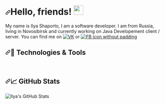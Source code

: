 <h1><a id="user-content-hello-folks-" class="anchor" aria-hidden="true" href="#hello-folks-"><svg class="octicon octicon-link" viewBox="0 0 16 16" version="1.1" width="16" height="16" aria-hidden="true"><path fill-rule="evenodd" d="M7.775 3.275a.75.75 0 001.06 1.06l1.25-1.25a2 2 0 112.83 2.83l-2.5 2.5a2 2 0 01-2.83 0 .75.75 0 00-1.06 1.06 3.5 3.5 0 004.95 0l2.5-2.5a3.5 3.5 0 00-4.95-4.95l-1.25 1.25zm-4.69 9.64a2 2 0 010-2.83l2.5-2.5a2 2 0 012.83 0 .75.75 0 001.06-1.06 3.5 3.5 0 00-4.95 0l-2.5 2.5a3.5 3.5 0 004.95 4.95l1.25-1.25a.75.75 0 00-1.06-1.06l-1.25 1.25a2 2 0 01-2.83 0z"></path></svg></a>Hello, friends! <a target="_blank" rel="noopener noreferrer" href="https://raw.githubusercontent.com/MartinHeinz/MartinHeinz/master/wave.gif"><img src="https://raw.githubusercontent.com/MartinHeinz/MartinHeinz/master/wave.gif" width="30px" style="max-width: 100%;"></a></h1>
<p> My name is Ilya Shaporto, I am a software developer. I am from Russia, living in Novosibirsk and currently working on Java Developement client / server. You can find me on <a href="https://vk.com/ilya_shaporto" rel="nofollow"><img src="https://icons8.com/iconizer/files/simple_social_bookmarking/thumb/32/vkontakte.png" alt="VK" title="VK icon without padding" data-canonical-src="https://icons8.com/iconizer/files/simple_social_bookmarking/thumb/32/vkontakte.png" style="max-width: 100%;"></a>
  or
   <a href="https://www.facebook.com/ilya.shaporto/" rel="nofollow"><img src="https://allhere.net/wp-content/uploads/2017/11/fb.png" title="FB icon without padding" data-canonical-src="https://allhere.net/wp-content/uploads/2017/11/fb.png" style="max-width: 100%;"></a>
</p>

<h2><a id="user-content--technologies--tools" class="anchor" aria-hidden="true" href="#-technologies--tools"><svg class="octicon octicon-link" viewBox="0 0 16 16" version="1.1" width="16" height="16" aria-hidden="true"><path fill-rule="evenodd" d="M7.775 3.275a.75.75 0 001.06 1.06l1.25-1.25a2 2 0 112.83 2.83l-2.5 2.5a2 2 0 01-2.83 0 .75.75 0 00-1.06 1.06 3.5 3.5 0 004.95 0l2.5-2.5a3.5 3.5 0 00-4.95-4.95l-1.25 1.25zm-4.69 9.64a2 2 0 010-2.83l2.5-2.5a2 2 0 012.83 0 .75.75 0 001.06-1.06 3.5 3.5 0 00-4.95 0l-2.5 2.5a3.5 3.5 0 004.95 4.95l1.25-1.25a.75.75 0 00-1.06-1.06l-1.25 1.25a2 2 0 01-2.83 0z"></path></svg></a><g-emoji class="g-emoji" alias="wrench" fallback-src="https://github.githubassets.com/images/icons/emoji/unicode/1f527.png">🔧</g-emoji> Technologies &amp; Tools</h2>

<img src="https://camo.githubusercontent.com/9caa504cd50e2c26303ccab0480b5554c0ff8b3219f923db6c720b85ad723438/68747470733a2f2f696d672e736869656c64732e696f2f62616467652f436f64652d4a6176612d696e666f726d6174696f6e616c3f7374796c653d666c6174266c6f676f3d6a617661266c6f676f436f6c6f723d776869746526636f6c6f723d326262633861" alt="" data-canonical-src="https://img.shields.io/badge/Code-Java-informational?style=flat&amp;logo=java&amp;logoColor=white&amp;color=2bbc8a" style="max-width: 100%;">  <img src="https://camo.githubusercontent.com/ae6f77c92f3e3cf34882bf16450b959abc1cb7b370164fbd31b8ccb37bd931e2/68747470733a2f2f696d672e736869656c64732e696f2f62616467652f436f64652d537072696e672d696e666f726d6174696f6e616c3f7374796c653d666c6174266c6f676f3d737072696e67266c6f676f436f6c6f723d776869746526636f6c6f723d326262633861" alt="" data-canonical-src="https://img.shields.io/badge/Code-Spring-informational?style=flat&amp;logo=spring&amp;logoColor=white&amp;color=2bbc8a" style="max-width: 100%;"> <img src="https://camo.githubusercontent.com/81c18354bd78cfe1a5ed19b6a835bec77a883c731146b4b1d8546f7ec959e11f/68747470733a2f2f696d672e736869656c64732e696f2f62616467652f436f64652d537072696e67426f6f742d696e666f726d6174696f6e616c3f7374796c653d666c6174266c6f676f3d737072696e672d626f6f74266c6f676f436f6c6f723d776869746526636f6c6f723d326262633861" alt="" data-canonical-src="https://img.shields.io/badge/Code-SpringBoot-informational?style=flat&amp;logo=spring-boot&amp;logoColor=white&amp;color=2bbc8a" style="max-width: 100%;"> <img src="https://camo.githubusercontent.com/81c18354bd78cfe1a5ed19b6a835bec77a883c731146b4b1d8546f7ec959e11f/68747470733a2f2f696d672e736869656c64732e696f2f62616467652f436f64652d537072696e67426f6f742d696e666f726d6174696f6e616c3f7374796c653d666c6174266c6f676f3d737072696e672d626f6f74266c6f676f436f6c6f723d776869746526636f6c6f723d326262633861" alt="" data-canonical-src="https://img.shields.io/badge/Code-SpringBoot-informational?style=flat&amp;logo=spring-boot&amp;logoColor=white&amp;color=2bbc8a" style="max-width: 100%;"> <img src="https://camo.githubusercontent.com/ff2992e2c63323cdd7b20d84ee4da4732caa10355819330df26dce3243bf6010/68747470733a2f2f696d672e736869656c64732e696f2f62616467652f546f6f6c732d48696265726e6174652d696e666f726d6174696f6e616c3f7374796c653d666c6174266c6f676f3d68696265726e617465266c6f676f436f6c6f723d776869746526636f6c6f723d326262633861" alt="" data-canonical-src="https://img.shields.io/badge/Tools-Hibernate-informational?style=flat&amp;logo=hibernate&amp;logoColor=white&amp;color=2bbc8a" style="max-width: 100%;"> <img src="https://camo.githubusercontent.com/e130c025860712f70cada8e68b44fb86fae4c96cd377f451c575bbbab8a678e2/68747470733a2f2f696d672e736869656c64732e696f2f62616467652f546f6f6c732d4d7953514c2d696e666f726d6174696f6e616c3f7374796c653d666c6174266c6f676f3d6d7973716c266c6f676f436f6c6f723d776869746526636f6c6f723d326262633861" alt="" data-canonical-src="https://img.shields.io/badge/Tools-MySQL-informational?style=flat&amp;logo=mysql&amp;logoColor=white&amp;color=2bbc8a" style="max-width: 100%;"> <img src="https://camo.githubusercontent.com/d4047bcb06609e7f927d6410c3d7f2bf036fdf607bbcf2d3137fff1cbba6f43a/68747470733a2f2f696d672e736869656c64732e696f2f62616467652f546f6f6c732d506f737467726553514c2d696e666f726d6174696f6e616c3f7374796c653d666c6174266c6f676f3d706f737467726573716c266c6f676f436f6c6f723d776869746526636f6c6f723d326262633861" alt="" data-canonical-src="https://img.shields.io/badge/Tools-PostgreSQL-informational?style=flat&amp;logo=postgresql&amp;logoColor=white&amp;color=2bbc8a" style="max-width: 100%;"> <img src="https://camo.githubusercontent.com/2cf4bff51ce41f2d94f2546dedba012d03450cd824bf3be4d78d989a80953680/68747470733a2f2f696d672e736869656c64732e696f2f62616467652f456469746f722d496e74656c6c694a5f494445412d696e666f726d6174696f6e616c3f7374796c653d666c6174266c6f676f3d696e74656c6c696a2d69646561266c6f676f436f6c6f723d776869746526636f6c6f723d326262633861" alt="" data-canonical-src="https://img.shields.io/badge/Editor-IntelliJ_IDEA-informational?style=flat&amp;logo=intellij-idea&amp;logoColor=white&amp;color=2bbc8a" style="max-width: 100%;"> <img src="https://camo.githubusercontent.com/4ce29e44d75e2bf34a5fa05570864192e7571c7676071f31ac7cf2d4602af5bb/68747470733a2f2f696d672e736869656c64732e696f2f62616467652f546f6f6c732d4d6176656e2d696e666f726d6174696f6e616c3f7374796c653d666c6174266c6f676f3d4170616368654d6176656e266c6f676f436f6c6f723d776869746526636f6c6f723d326262633861" alt="" data-canonical-src="https://img.shields.io/badge/Tools-Maven-informational?style=flat&amp;logo=ApacheMaven&amp;logoColor=white&amp;color=2bbc8a" style="max-width: 100%;"> <img src="https://camo.githubusercontent.com/cb259d787806cece01355619c9a40650d55923fdb4885ffe23f11287078aa886/68747470733a2f2f696d672e736869656c64732e696f2f62616467652f436f64652d48544d4c2d696e666f726d6174696f6e616c3f7374796c653d666c6174266c6f676f3d68746d6c35266c6f676f436f6c6f723d776869746526636f6c6f723d326262633861" alt="" data-canonical-src="https://img.shields.io/badge/Code-HTML-informational?style=flat&amp;logo=html5&amp;logoColor=white&amp;color=2bbc8a" style="max-width: 100%;"> <img src="https://camo.githubusercontent.com/a5204ef1ca15d910b643eb9821351621c56e20eff7f7716b69105b2b38a434c5/68747470733a2f2f696d672e736869656c64732e696f2f62616467652f436f64652d4353532d696e666f726d6174696f6e616c3f7374796c653d666c6174266c6f676f3d63737333266c6f676f436f6c6f723d776869746526636f6c6f723d326262633861" alt="" data-canonical-src="https://img.shields.io/badge/Code-CSS-informational?style=flat&amp;logo=css3&amp;logoColor=white&amp;color=2bbc8a" style="max-width: 100%;"> <img src="https://camo.githubusercontent.com/79c9cf648fd98ffe40cd8eda39d5540b60f27d98e8b789268da8c5dee558769b/68747470733a2f2f696d672e736869656c64732e696f2f62616467652f436f64652d426f6f7453747261702d696e666f726d6174696f6e616c3f7374796c653d666c6174266c6f676f3d626f6f747374726170266c6f676f436f6c6f723d776869746526636f6c6f723d326262633861" alt="" data-canonical-src="https://img.shields.io/badge/Code-BootStrap-informational?style=flat&amp;logo=bootstrap&amp;logoColor=white&amp;color=2bbc8a" style="max-width: 100%;">

<h2><a id="user-content--github-stats" class="anchor" aria-hidden="true" href="#-github-stats"><svg class="octicon octicon-link" viewBox="0 0 16 16" version="1.1" width="16" height="16" aria-hidden="true"><path fill-rule="evenodd" d="M7.775 3.275a.75.75 0 001.06 1.06l1.25-1.25a2 2 0 112.83 2.83l-2.5 2.5a2 2 0 01-2.83 0 .75.75 0 00-1.06 1.06 3.5 3.5 0 004.95 0l2.5-2.5a3.5 3.5 0 00-4.95-4.95l-1.25 1.25zm-4.69 9.64a2 2 0 010-2.83l2.5-2.5a2 2 0 012.83 0 .75.75 0 001.06-1.06 3.5 3.5 0 00-4.95 0l-2.5 2.5a3.5 3.5 0 004.95 4.95l1.25-1.25a.75.75 0 00-1.06-1.06l-1.25 1.25a2 2 0 01-2.83 0z"></path></svg></a><g-emoji class="g-emoji" alias="chart_with_upwards_trend" fallback-src="https://github.githubassets.com/images/icons/emoji/unicode/1f4c8.png">📈</g-emoji> GitHub Stats</h2>


<img align="center" src="https://camo.githubusercontent.com/fd82d4e237c7fbe1db1c36d0dd66ed8499a3ced9c35c4b5760d30b0178283fb6/68747470733a2f2f6769746875622d726561646d652d73746174732e76657263656c2e6170702f6170693f757365726e616d653d496c7961323031303931267468656d653d636f62616c742673686f775f69636f6e733d74727565" alt="Ilya's GitHub Stats" data-canonical-src="https://github-readme-stats.vercel.app/api?username=SoberGrim&amp;show_icons=true&amp;line_height=27&amp;count_private=true&amp;title_color=ffffff&amp;text_color=c9cacc&amp;icon_color=2bbc8a&amp;bg_color=1d1f21" style="max-width: 100%;">






